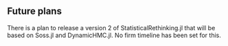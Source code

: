 ## Future plans

There is a plan to release a version 2 of StatisticalRethinking.jl that will be based on Soss.jl and DynamicHMC.jl. No firm timeline has been set for this.
